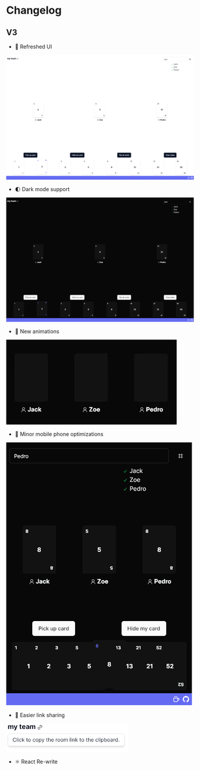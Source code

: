 # Changelog

## V3

- 💄 Refreshed UI

![New UI](.github/v3/newUI.png)
- 🌓 Dark mode support

![Animations](.github/v3/darkMode.png)
- 👾 New animations 

![Dark mode](.github/v3/animations.gif)
- 📱 Minor mobile phone optimizations

![Mobile](.github/v3/mobile.png)

- 🔗 Easier link sharing

![Easy link charing](.github/v3/linkSharing.png)

- ⚛️ React Re-write